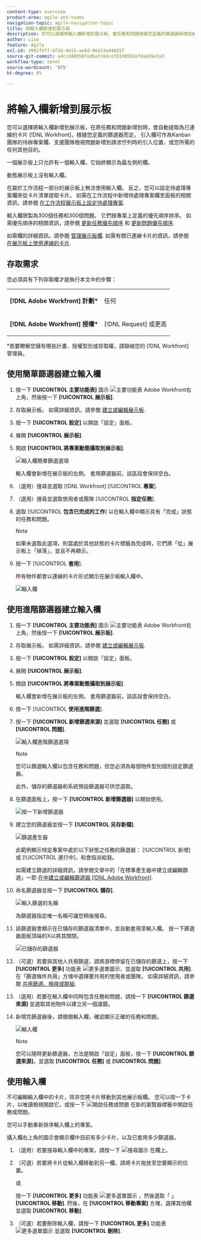 ```yaml
---
content-type: overview
product-area: agile-and-teams
navigation-topic: agile-navigation-topic
title: 將輸入欄新增到展示板
description: 您可以選擇將輸入欄新增到展示板，當任務和問題根據您定義的篩選器新增到Workfront中時，它會自動提取作為已連線卡片的任務和問題。
author: Lisa
feature: Agile
exl-id: 4991f4f7-6f3d-4e15-ae8d-96433ed46557
source-git-commit: a4ccd48956fedbafc04ce19198592efdad49e5a3
workflow-type: tm+mt
source-wordcount: '975'
ht-degree: 0%

---
```


# 將輸入欄新增到展示板

您可以選擇將輸入欄新增到展示板，在將任務和問題新增到時，會自動提取為已連線的卡片 [!DNL Workfront]，根據您定義的篩選器而定。 引入欄可作為Kanban團隊的待辦專案欄、支援團隊檢視問題新增到請求佇列時的引入位置，或您所需的任何其他目的。

一個展示板上只允許有一個輸入欄，它始終顯示為最左側的欄。

動態展示板上沒有輸入欄。

在屬於工作流程一部分的展示板上無法使用輸入欄。 反之，您可以設定待處理專案欄來從卡片清單提取卡片。 如需在工作流程中新增待處理專案欄至面板的相關資訊，請參閱 [在工作流程展示板上設定待處理專案](/help/quicksilver/agile/use-boards-agile-planning-tools/configure-backlog-workstream-board.md).

輸入欄限製為300個任務和300個問題。 它們按專案上定義的優先順序排序。 如需優先順序的相關資訊，請參閱 [更新任務優先順序](/help/quicksilver/manage-work/tasks/task-information/task-priority.md) 和 [更新問題優先順序](/help/quicksilver/manage-work/issues/issue-information/update-issue-priority.md).

如需欄的詳細資訊，請參閱 [管理展示板欄](/help/quicksilver/agile/get-started-with-boards/manage-board-columns.md). 如需有關已連線卡片的資訊，請參閱 [在展示板上使用連線的卡片](/help/quicksilver/agile/get-started-with-boards/connected-cards.md).

## 存取需求

您必須具有下列存取權才能執行本文中的步驟：

<table style="table-layout:auto"> 
 <col> 
 </col> 
 <col> 
 </col> 
 <tbody> 
  <tr> 
   <td role="rowheader"><strong>[!DNL Adobe Workfront] 計劃*</strong></td> 
   <td> <p>任何</p> </td> 
  </tr> 
  <tr> 
   <td role="rowheader"><strong>[!DNL Adobe Workfront] 授權*</strong></td> 
   <td> <p>[!DNL Request] 或更高</p> </td> 
  </tr> 
 </tbody> 
</table>

&#42;若要瞭解您擁有哪些計畫、授權型別或存取權，請聯絡您的 [!DNL Workfront] 管理員。

## 使用簡單篩選器建立輸入欄

1. 按一下 **[!UICONTROL 主要功能表]** 圖示 ![主要功能表](assets/main-menu-icon.png) Adobe Workfront右上角，然後按一下 **[!UICONTROL 展示板]**.
1. 存取展示板。 如需詳細資訊，請參閱 [建立或編輯展示板](../../agile/get-started-with-boards/create-edit-board.md).
1. 按一下 **[!UICONTROL 設定]** 以開啟「設定」面板。
1. 展開 **[!UICONTROL 展示板]**.
1. 開啟 **[!UICONTROL 將專案動態攝取到展示板]**.

   ![輸入欄簡單篩選選項](assets/intake-column-simple-filters.png)

   輸入欄會新增在展示板的左側。 套用篩選器前，該區段會保持空白。

1. （選用）搜尋並選取 [!DNL Workfront] [!UICONTROL **專案**].
1. （選用）搜尋並選取使用者或團隊 [!UICONTROL **指定任務**].
1. 選取 [!UICONTROL **包含已完成的工作**] 以在輸入欄中顯示具有「完成」狀態的任務和問題。

   >[!NOTE]
   >
   >如果未選取此選項，則當處於其他狀態的卡片標籤為完成時，它們將「從」展示板上「掉落」，並且不再顯示。

1. 按一下 [!UICONTROL **套用**].

   所有物件都會以連線的卡片形式顯示在展示板輸入欄中。

   ![輸入欄](assets/intake-column-added3.png)

## 使用進階篩選器建立輸入欄

1. 按一下 **[!UICONTROL 主要功能表]** 圖示 ![主要功能表](assets/main-menu-icon.png) Adobe Workfront右上角，然後按一下 **[!UICONTROL 展示板]**.
1. 存取展示板。 如需詳細資訊，請參閱 [建立或編輯展示板](../../agile/get-started-with-boards/create-edit-board.md).
1. 按一下 **[!UICONTROL 設定]** 以開啟「設定」面板。
1. 展開 **[!UICONTROL 展示板]**.
1. 開啟 **[!UICONTROL 將專案動態攝取到展示板]**.

   輸入欄會新增在展示板的左側。 套用篩選器前，該區段會保持空白。

1. 按一下 [!UICONTROL **使用進階篩選**].
1. 按一下 **[!UICONTROL 新增篩選來源]** 並選取 **[!UICONTROL 任務]** 或 **[!UICONTROL 問題]**.

   ![輸入欄進階篩選選項](assets/intake-column-advanced-filters1.png)

   >[!NOTE]
   >
   >您可以篩選輸入欄以包含任務和問題，但您必須為每個物件型別個別設定篩選器。
   >
   >此外，儲存的篩選器和系統預設篩選器可供您選取。

1. 在篩選面板上，按一下 **[!UICONTROL 新增篩選器]** 以開始使用。

   ![按一下新增篩選器](assets/intake-filter-dialog5.png)

1. 建立您的篩選器並按一下 **[!UICONTROL 另存新檔]**.

   ![篩選產生器](assets/intake-filter-dialog6.png)

   此範例顯示特定專案中處於以下狀態之任務的篩選器： [!UICONTROL 新增] 或 [!UICONTROL 進行中]，和會指派給我。

   如需建立篩選的詳細資訊，請參閱文章中的「在標準產生器中建立或編輯篩選」一節 [在中建立或編輯篩選器 [!DNL Adobe Workfront]](/help/quicksilver/reports-and-dashboards/reports/reporting-elements/create-filters.md).

1. 命名篩選器並按一下 **[!UICONTROL 儲存]**.

   ![輸入篩選的名稱](assets/intake-filter-dialog7.png)

   為篩選器指定唯一名稱可讓您稍後搜尋。

1. 該篩選器會顯示在已儲存的篩選器清單中，並自動套用至輸入欄。 按一下篩選器面板頂端的X以將其關閉。

   ![已儲存的篩選器](assets/intake-filter-dialog8.png)

1. （可選）若要與其他人共用篩選，請將游標停留在已儲存的篩選上，按一下 **[!UICONTROL 更多]** 功能表 ![更多選單圖示](assets/more-icon-spectrum.png)，並選取 **[!UICONTROL 共用]**. 在「篩選條件共用」方塊中選擇要共用的使用者或團隊。 如需詳細資訊，請參閱 [共用篩選、檢視或群組](/help/quicksilver/reports-and-dashboards/reports/reporting-elements/share-filter-view-grouping.md).
1. （選用）若要在輸入欄中同時包含任務和問題，請按一下 **[!UICONTROL 篩選來源]** 並選取其他物件以建立另一個濾鏡。
1. 新增完篩選器後，請檢閱輸入欄，確認顯示正確的任務和問題。

   ![輸入欄](assets/intake-column-added3.png)

   >[!NOTE]
   >
   >您可以隨時更新篩選器，方法是開啟「設定」面板，按一下 **[!UICONTROL 篩選來源]**，並選取 **[!UICONTROL 任務]** 或 **[!UICONTROL 問題]**.

## 使用輸入欄

不可編輯輸入欄中的卡片，除非您將卡片移動到其他展示板欄。 您可以按一下卡片，以唯讀檢視開啟它，或按一下 ![開啟任務或問題](assets/boards-launch-icon.png) 在新的瀏覽器標籤中開啟任務或問題。


您可以手動重新排序輸入欄上的專案。

攝入欄右上角的圖示會顯示欄中目前有多少卡片，以及已套用多少篩選器。

1. （選用）若要搜尋輸入欄中的專案，請按一下 ![搜尋圖示](assets/search-icon.png) 在欄上。
1. （可選）若要將卡片從輸入欄移動到另一欄，請將卡片拖放至您要顯示的位置。

   或

   按一下 **[!UICONTROL 更多]** 功能表 ![更多選單圖示](assets/more-icon-spectrum.png) ，然後選取「 」 **[!UICONTROL 移動]**. 然後，在 **[!UICONTROL 移動專案]** 方塊，選擇其他欄並選取 **[!UICONTROL 移動]**.

1. （可選）若要刪除輸入欄，請按一下 **[!UICONTROL 更多]** 功能表 ![更多選單圖示](assets/more-icon-spectrum.png) 並選取 **[!UICONTROL 刪除]**.
